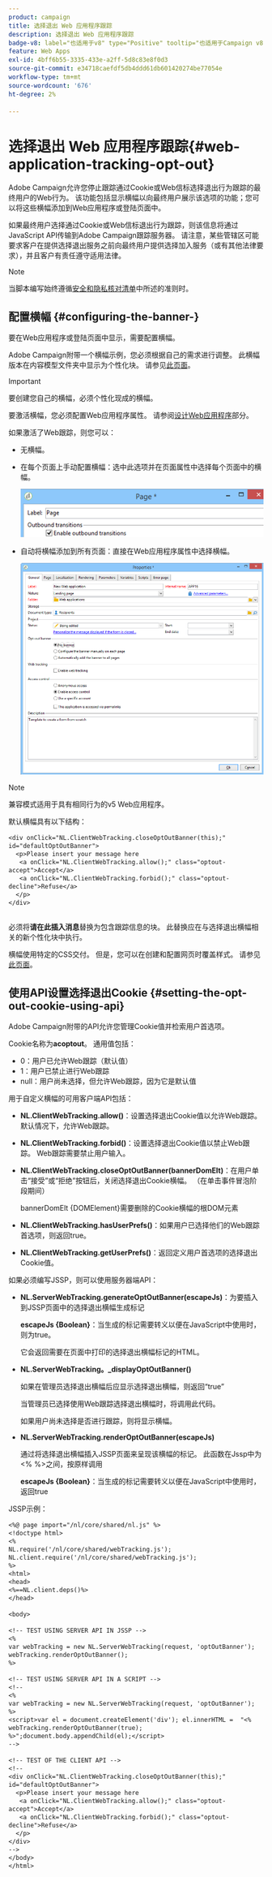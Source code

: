 ```yaml
---
product: campaign
title: 选择退出 Web 应用程序跟踪
description: 选择退出 Web 应用程序跟踪
badge-v8: label="也适用于v8" type="Positive" tooltip="也适用于Campaign v8"
feature: Web Apps
exl-id: 4bff6b55-3335-433e-a2ff-5d8c83e8f0d3
source-git-commit: e34718caefdf5db4ddd61db601420274be77054e
workflow-type: tm+mt
source-wordcount: '676'
ht-degree: 2%

---
```


# 选择退出 Web 应用程序跟踪{#web-application-tracking-opt-out}



Adobe Campaign允许您停止跟踪通过Cookie或Web信标选择退出行为跟踪的最终用户的Web行为。 该功能包括显示横幅以向最终用户展示该选项的功能；您可以将这些横幅添加到Web应用程序或登陆页面中。

如果最终用户选择通过Cookie或Web信标退出行为跟踪，则该信息将通过JavaScript API传输到Adobe Campaign跟踪服务器。 请注意，某些管辖区可能要求客户在提供选择退出服务之前向最终用户提供选择加入服务（或有其他法律要求），并且客户有责任遵守适用法律。

>[!NOTE]
>
>当脚本编写始终遵循[安全和隐私核对清单](https://helpx.adobe.com/campaign/kb/acc-security.html#dev)中所述的准则时。

## 配置横幅 {#configuring-the-banner-}

要在Web应用程序或登陆页面中显示，需要配置横幅。

Adobe Campaign附带一个横幅示例，您必须根据自己的需求进行调整。 此横幅版本在内容模型文件夹中显示为个性化块。 请参见[此页面](../../delivery/using/personalization-blocks.md)。

>[!IMPORTANT]
>
>要创建您自己的横幅，必须个性化现成的横幅。

要激活横幅，您必须配置Web应用程序属性。 请参阅[设计Web应用程序](designing-a-web-application.md)部分。

如果激活了Web跟踪，则您可以：

* 无横幅。
* 在每个页面上手动配置横幅：选中此选项并在页面属性中选择每个页面中的横幅。

  ![](assets/pageproperties.png)

* 自动将横幅添加到所有页面：直接在Web应用程序属性中选择横幅。

  ![](assets/optoutconfig.png)

>[!NOTE]
>
>兼容模式适用于具有相同行为的v5 Web应用程序。

默认横幅具有以下结构：

```
<div onClick="NL.ClientWebTracking.closeOptOutBanner(this);" id="defaultOptOutBanner">
  <p>Please insert your message here
   <a onClick="NL.ClientWebTracking.allow();" class="optout-accept">Accept</a>
   <a onClick="NL.ClientWebTracking.forbid();" class="optout-decline">Refuse</a>
  </p>
</div>
      
```

必须将&#x200B;**请在此插入消息**&#x200B;替换为包含跟踪信息的块。 此替换应在与选择退出横幅相关的新个性化块中执行。

横幅使用特定的CSS交付。 但是，您可以在创建和配置网页时覆盖样式。 请参见[此页面](content-editor-interface.md)。

## 使用API设置选择退出Cookie {#setting-the-opt-out-cookie-using-api}

Adobe Campaign附带的API允许您管理Cookie值并检索用户首选项。

Cookie名称为&#x200B;**acoptout**。 通用值包括：

* 0：用户已允许Web跟踪（默认值）
* 1：用户已禁止进行Web跟踪
* null：用户尚未选择，但允许Web跟踪，因为它是默认值

用于自定义横幅的可用客户端API包括：

* **NL.ClientWebTracking.allow()**：设置选择退出Cookie值以允许Web跟踪。 默认情况下，允许Web跟踪。
* **NL.ClientWebTracking.forbid()**：设置选择退出Cookie值以禁止Web跟踪。 Web跟踪需要禁止用户输入。
* **NL.ClientWebTracking.closeOptOutBanner(bannerDomElt)**：在用户单击“接受”或“拒绝”按钮后，关闭选择退出Cookie横幅。 （在单击事件冒泡阶段期间）

  bannerDomElt {DOMElement}需要删除的Cookie横幅的根DOM元素

* **NL.ClientWebTracking.hasUserPrefs()**：如果用户已选择他们的Web跟踪首选项，则返回true。
* **NL.ClientWebTracking.getUserPrefs()**：返回定义用户首选项的选择退出Cookie值。

如果必须编写JSSP，则可以使用服务器端API：

* **NL.ServerWebTracking.generateOptOutBanner(escapeJs)**：为要插入到JSSP页面中的选择退出横幅生成标记

  **escapeJs {Boolean}**：当生成的标记需要转义以便在JavaScript中使用时，则为true。

  它会返回需要在页面中打印的选择退出横幅标记的HTML。

* **NL.ServerWebTracking。_displayOptOutBanner()**

  如果在管理员选择退出横幅后应显示选择退出横幅，则返回“true”

  当管理员已选择使用Web跟踪选择退出横幅时，将调用此代码。

  如果用户尚未选择是否进行跟踪，则将显示横幅。

* **NL.ServerWebTracking.renderOptOutBanner(escapeJs)**

  通过将选择退出横幅插入JSSP页面来呈现该横幅的标记。 此函数在Jssp中为&lt;% %>之间，按原样调用

  **escapeJs {Boolean}**：当生成的标记需要转义以便在JavaScript中使用时，返回true

JSSP示例：

```
<%@ page import="/nl/core/shared/nl.js" %>
<!doctype html>
<%
NL.require('/nl/core/shared/webTracking.js');
NL.client.require('/nl/core/shared/webTracking.js');
%>
<html>
<head>
<%==NL.client.deps()%>
</head>

<body>

<!-- TEST USING SERVER API IN JSSP -->
<% 
var webTracking = new NL.ServerWebTracking(request, 'optOutBanner');
webTracking.renderOptOutBanner();
%>

<!-- TEST USING SERVER API IN A SCRIPT -->
<!--
<% 
var webTracking = new NL.ServerWebTracking(request, 'optOutBanner');
%>
<script>var el = document.createElement('div'); el.innerHTML =  "<% webTracking.renderOptOutBanner(true); %>";document.body.appendChild(el);</script>
-->

<!-- TEST OF THE CLIENT API -->
<!--
<div onClick="NL.ClientWebTracking.closeOptOutBanner(this);" id="defaultOptOutBanner">
  <p>Please insert your message here
   <a onClick="NL.ClientWebTracking.allow();" class="optout-accept">Accept</a>
   <a onClick="NL.ClientWebTracking.forbid();" class="optout-decline">Refuse</a>
  </p>
</div>
-->
</body>
</html>
```

